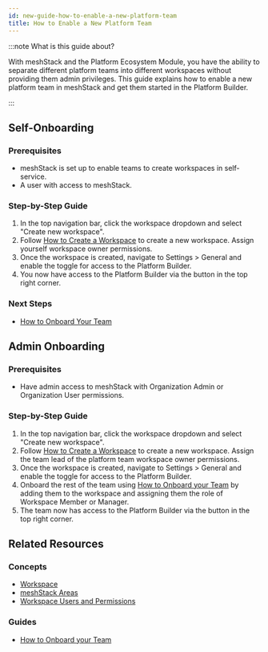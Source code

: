```yaml
---
id: new-guide-how-to-enable-a-new-platform-team
title: How to Enable a New Platform Team
---
```


:::note What is this guide about?

With meshStack and the Platform Ecosystem Module, you have the ability to separate different platform teams into different workspaces without providing them admin privileges. This guide explains how to enable a new platform team in meshStack and get them started in the Platform Builder.

:::

## Self-Onboarding

### Prerequisites

- meshStack is set up to enable teams to create workspaces in self-service.
- A user with access to meshStack.

### Step-by-Step Guide

1. In the top navigation bar, click the workspace dropdown and select "Create new workspace".
2. Follow [How to Create a Workspace](./new-guide-how-to-manage-a-workspace.md#createing-a-workspace-as-an-application-team) to create a new workspace. Assign yourself workspace owner permissions.
3. Once the workspace is created, navigate to Settings > General and enable the toggle for access to the Platform Builder.
4. You now have access to the Platform Builder via the button in the top right corner.

### Next Steps

- [How to Onboard Your Team](./new-guide-how-to-onboard-your-team.md)

## Admin Onboarding

### Prerequisites

- Have admin access to meshStack with Organization Admin or Organization User permissions.

### Step-by-Step Guide

1. In the top navigation bar, click the workspace dropdown and select "Create new workspace".
2. Follow [How to Create a Workspace](./new-guide-how-to-manage-a-workspace.md#createing-a-workspace-as-an-application-team) to create a new workspace. Assign the team lead of the platform team workspace owner permissions.
3. Once the workspace is created, navigate to Settings > General and enable the toggle for access to the Platform Builder.
4. Onboard the rest of the team using [How to Onboard your Team](./new-guide-how-to-onboard-your-team.md) by adding them to the workspace and assigning them the role of Workspace Member or Manager.
5. The team now has access to the Platform Builder via the button in the top right corner.

## Related Resources

### Concepts

- [Workspace](./new-concept-workspace.md)
- [meshStack Areas](./new-concept-meshstackareas.md)
- [Workspace Users and Permissions](./new-concept-users-and-groups.md#workspace-users-and-permissions)

### Guides

- [How to Onboard your Team](./new-guide-how-to-onboard-your-team.md)
